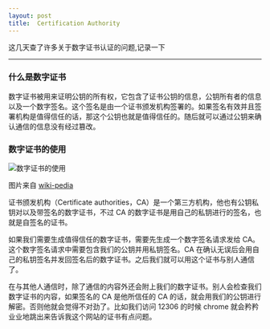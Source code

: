 ```yaml
---
layout: post
title:  Certification Authority
---
```


这几天查了许多关于数字证书认证的问题,记录一下

---

### 什么是数字证书

数字证书被用来证明公钥的所有权，它包含了证书公钥的信息，公钥所有者的信息以及一个数字签名。这个签名是由一个证书颁发机构签署的。如果签名有效并且签署机构是值得信任的话，那这个公钥也就是值得信任的。随后就可以通过公钥来确认通信的信息没有经过篡改。

### 数字证书的使用

![数字证书的使用](https://upload.wikimedia.org/wikipedia/commons/9/96/Usage-of-Digital-Certificate.svg)

图片来自 [wiki-pedia](https://upload.wikimedia.org/wikipedia/commons/9/96/Usage-of-Digital-Certificate.svg)

证书颁发机构（Certificate authorities，CA）是一个第三方机构，他也有公钥私钥对以及带签名的数字证书，不过 CA 的数字证书是用自己的私钥进行的签名，也就是自签名的证书。

如果我们需要生成值得信任的数字证书，需要先生成一个数字签名请求发给 CA。这个数字签名请求中需要包含我们的公钥并用私钥签名。CA 在确认无误后会用自己的私钥签名并发回签名后的数字证书。之后我们就可以用这个证书与别人通信了。

在与其他人通信时，除了通信的内容外还会附上我们的数字证书。别人会检查我们数字证书的内容，如果签名的 CA 是他所信任的 CA 的话，就会用我们的公钥进行解密。否则他就会觉得不对劲了。比如我们访问 12306 的时候 chrome 就会矜矜业业地跳出来告诉我这个网站的证书有点问题。


